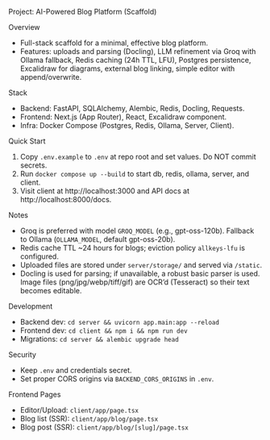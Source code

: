 Project: AI-Powered Blog Platform (Scaffold)

Overview
- Full-stack scaffold for a minimal, effective blog platform.
- Features: uploads and parsing (Docling), LLM refinement via Groq with Ollama fallback, Redis caching (24h TTL, LFU), Postgres persistence, Excalidraw for diagrams, external blog linking, simple editor with append/overwrite.

Stack
- Backend: FastAPI, SQLAlchemy, Alembic, Redis, Docling, Requests.
- Frontend: Next.js (App Router), React, Excalidraw component.
- Infra: Docker Compose (Postgres, Redis, Ollama, Server, Client).

Quick Start
1) Copy `.env.example` to `.env` at repo root and set values. Do NOT commit secrets.
2) Run `docker compose up --build` to start db, redis, ollama, server, and client.
3) Visit client at http://localhost:3000 and API docs at http://localhost:8000/docs.

Notes
- Groq is preferred with model `GROQ_MODEL` (e.g., gpt-oss-120b). Fallback to Ollama (`OLLAMA_MODEL`, default gpt-oss-20b).
- Redis cache TTL ~24 hours for blogs; eviction policy `allkeys-lfu` is configured.
- Uploaded files are stored under `server/storage/` and served via `/static`.
- Docling is used for parsing; if unavailable, a robust basic parser is used. Image files (png/jpg/webp/tiff/gif) are OCR’d (Tesseract) so their text becomes editable.

Development
- Backend dev: `cd server && uvicorn app.main:app --reload`
- Frontend dev: `cd client && npm i && npm run dev`
- Migrations: `cd server && alembic upgrade head`

Security
- Keep `.env` and credentials secret.
- Set proper CORS origins via `BACKEND_CORS_ORIGINS` in `.env`.

Frontend Pages
- Editor/Upload: `client/app/page.tsx`
- Blog list (SSR): `client/app/blog/page.tsx`
- Blog post (SSR): `client/app/blog/[slug]/page.tsx`
